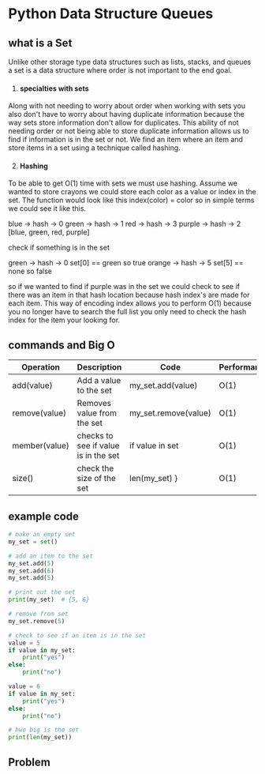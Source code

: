 # Python Data Structure Queues
## what is a Set
Unlike other storage type data structures such as lists, stacks, and queues a set is a data structure where order is not important to the end goal.

1. #### specialties with sets
Along with not needing to worry about order when working with sets you also don't have to worry about having duplicate information because the way sets store information don't allow for duplicates. This ability of not needing order or not being able to store duplicate information allows us to find if information is in the set or not. We find an item where an item and store items in a set using a technique called hashing.

2. #### Hashing
To be able to get O(1) time with sets we must use hashing. Assume we wanted to store crayons we could store each color as a value or index in the set. The function would look like this index(color) = color so in simple terms we could see it like this.

blue -> hash -> 0
green -> hash -> 1
red -> hash -> 3
purple -> hash -> 2
[blue, green, red, purple]

check if something is in the set
 
green -> hash -> 0 set[0] == green so true
orange -> hash -> 5 set[5] == none so false

so if we wanted to find if purple was in the set we could check to see if there was an item in that hash location because hash index's are made for each item. This way of encoding index allows you to perform O(1) because you no longer have to search the full list you only need to check the hash index for the item your looking for.

## commands and Big O
Operation | Description | Code | Performance
-------- | -------- | --------|--------|
add(value)| Add a value to the set | my_set.add(value)| O(1)|
remove(value)| Removes value from the set | my_set.remove(value)| O(1)|
member(value)| checks to see if value is in the set | if value in set | O(1)
size()| check the size of the set | len(my_set) }| O(1)

## example code
```python
# make an empty set
my_set = set()

# add an item to the set
my_set.add(5)
my_set.add(6)
my_set.add(5)

# print out the set
print(my_set)  # {5, 6}

# remove from set 
my_set.remove(5)

# check to see if an item is in the set
value = 5
if value in my_set:
    print("yes")
else:
    print("no")

value = 6
if value in my_set:
    print("yes")
else:
    print("no")

# hwo big is the set
print(len(my_set))
```

## Problem